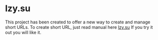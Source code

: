 # lzy.su #

This project has been created to offer a new way to create and manage short URLs. To create short URL, just read manual here [lzy.su](https://lzy.su/) If you try it out you will like it.